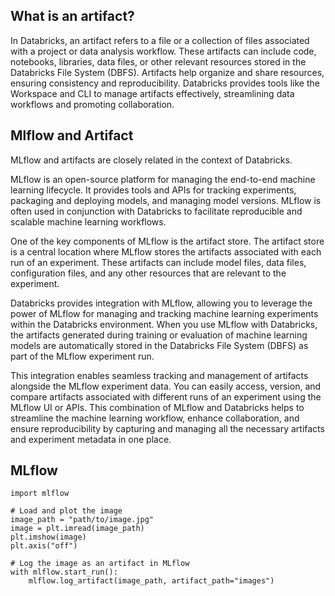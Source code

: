 ## What is an artifact? 

In Databricks, an artifact refers to a file or a collection of files associated with a project or data analysis workflow. These artifacts can include code, notebooks, libraries, data files, or other relevant resources stored in the Databricks File System (DBFS). Artifacts help organize and share resources, ensuring consistency and reproducibility. Databricks provides tools like the Workspace and CLI to manage artifacts effectively, streamlining data workflows and promoting collaboration.

## Mlflow and Artifact
MLflow and artifacts are closely related in the context of Databricks.

MLflow is an open-source platform for managing the end-to-end machine learning lifecycle. It provides tools and APIs for tracking experiments, packaging and deploying models, and managing model versions. MLflow is often used in conjunction with Databricks to facilitate reproducible and scalable machine learning workflows.

One of the key components of MLflow is the artifact store. The artifact store is a central location where MLflow stores the artifacts associated with each run of an experiment. These artifacts can include model files, data files, configuration files, and any other resources that are relevant to the experiment.

Databricks provides integration with MLflow, allowing you to leverage the power of MLflow for managing and tracking machine learning experiments within the Databricks environment. When you use MLflow with Databricks, the artifacts generated during training or evaluation of machine learning models are automatically stored in the Databricks File System (DBFS) as part of the MLflow experiment run.

This integration enables seamless tracking and management of artifacts alongside the MLflow experiment data. You can easily access, version, and compare artifacts associated with different runs of an experiment using the MLflow UI or APIs. This combination of MLflow and Databricks helps to streamline the machine learning workflow, enhance collaboration, and ensure reproducibility by capturing and managing all the necessary artifacts and experiment metadata in one place.
## MLflow

```import matplotlib.pyplot as plt
import mlflow

# Load and plot the image
image_path = "path/to/image.jpg"
image = plt.imread(image_path)
plt.imshow(image)
plt.axis("off")

# Log the image as an artifact in MLflow
with mlflow.start_run():
    mlflow.log_artifact(image_path, artifact_path="images")
